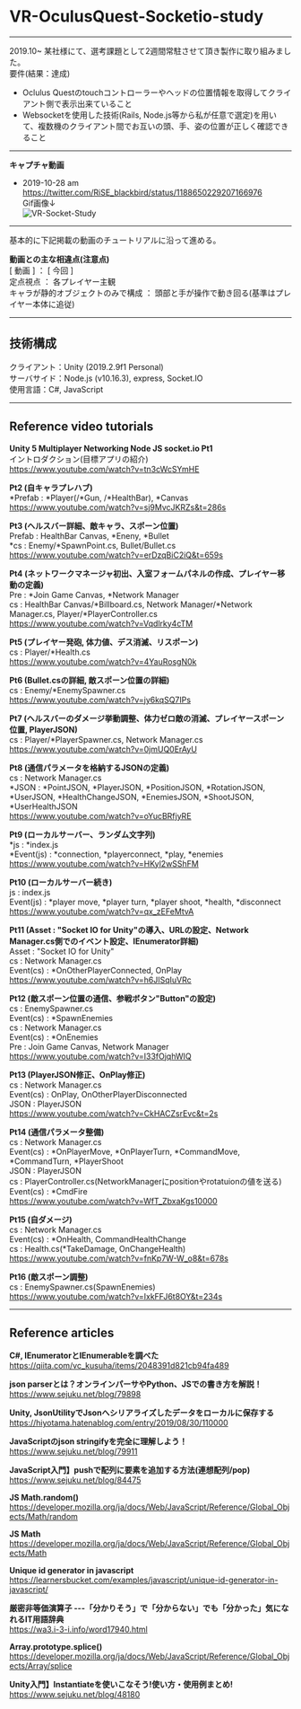 # VR-OculusQuest-Socketio-study  
---
2019.10~ 某社様にて、選考課題として2週間常駐させて頂き製作に取り組みました。  
要件(結果：達成)
- Oclulus Questのtouchコントローラーやヘッドの位置情報を取得してクライアント側で表示出来ていること
- Websocketを使用した技術(Rails, Node.js等から私が任意で選定)を用いて、複数機のクライアント間でお互いの頭、手、姿の位置が正しく確認できること
---
**キャプチャ動画**  
 - 2019-10-28 am  
  https://twitter.com/RiSE_blackbird/status/1188650229207166976  
  Gif画像↓  
  ![VR-Socket-Study](https://user-images.githubusercontent.com/43542677/81929511-1692df00-9622-11ea-9a34-625530357957.gif)
  ---

  基本的に下記掲載の動画のチュートリアルに沿って進める。  
  

**動画との主な相違点(注意点)**  
[ 動画 ] ： [ 今回 ]  
  定点視点 ： 各プレイヤー主観  
  キャラが静的オブジェクトのみで構成 ： 頭部と手が操作で動き回る(基準はプレイヤー本体に追従)  

---

## 技術構成  
クライアント：Unity (2019.2.9f1 Personal)  
サーバサイド：Node.js (v10.16.3), express, Socket.IO  
使用言語：C#, JavaScript  

---

## Reference video tutorials
**Unity 5 Multiplayer Networking Node JS socket.io Pt1**  
 イントロダクション(目標アプリの紹介)  
 https://www.youtube.com/watch?v=tn3cWcSYmHE  

**Pt2 (自キャラプレハブ)**  
 *Prefab : *Player(/*Gun, /*HealthBar), *Canvas  
 https://www.youtube.com/watch?v=sj9MvcJKRZs&t=286s  

**Pt3 (ヘルスバー詳細、敵キャラ、スポーン位置)**  
 Prefab : HealthBar Canvas, *Eneny, *Bullet  
 *cs : Enemy/*SpawnPoint.cs, Bullet/Bullet.cs  
 https://www.youtube.com/watch?v=erDzqBiC2iQ&t=659s  

**Pt4 (ネットワークマネージャ初出、入室フォームパネルの作成、プレイヤー移動の定義)**  
 Pre : *Join Game Canvas, *Network Manager  
 cs : HealthBar Canvas/*Billboard.cs, Network Manager/*Network Manager.cs, Player/*PlayerController.cs  
 https://www.youtube.com/watch?v=Vqdlrky4cTM  

**Pt5 (プレイヤー発砲, 体力値、デス消滅、リスポーン)**  
 cs : Player/*Health.cs  
 https://www.youtube.com/watch?v=4YauRosgN0k  

**Pt6 (Bullet.csの詳細, 敵スポーン位置の詳細)**  
 cs : Enemy/*EnemySpawner.cs  
 https://www.youtube.com/watch?v=jy6kqSQ7IPs  

**Pt7 (ヘルスバーのダメージ挙動調整、体力ゼロ敵の消滅、プレイヤースポーン位置, PlayerJSON)**  
 cs : Player/*PlayerSpawner.cs, Network Manager.cs  
 https://www.youtube.com/watch?v=0jmUQ0ErAyU  

**Pt8 (通信パラメータを格納するJSONの定義)**  
 cs : Network Manager.cs  
   *JSON : *PointJSON, *PlayerJSON, *PositionJSON, *RotationJSON, *UserJSON, *HealthChangeJSON, *EnemiesJSON, *ShootJSON,  *UserHealthJSON  
 https://www.youtube.com/watch?v=oYucBRfjyRE  

**Pt9 (ローカルサーバー、ランダム文字列)**  
 *js : *index.js  
   *Event(js) : *connection, *playerconnect, *play, *enemies  
 https://www.youtube.com/watch?v=HKyl2wSShFM  

**Pt10 (ローカルサーバー続き)**  
 js : index.js  
   Event(js) : *player move, *player turn, *player shoot, *health, *disconnect  
 https://www.youtube.com/watch?v=qx_zEFeMtvA  

 **Pt11 (Asset : "Socket IO for Unity"の導入、URLの設定、Network Manager.cs側でのイベント設定、IEnumerator詳細)**  
 Asset : "Socket IO for Unity"  
 cs : Network Manager.cs  
   Event(cs) : *OnOtherPlayerConnected, OnPlay  
 https://www.youtube.com/watch?v=h6JISqIuVRc  

**Pt12 (敵スポーン位置の通信、参戦ボタン"Button"の設定)**  
cs : EnemySpawner.cs  
  Event(cs) : *SpawnEnemies  
cs : Network Manager.cs  
  Event(cs) : *OnEnemies  
Pre : Join Game Canvas, Network Manager  
 https://www.youtube.com/watch?v=I33fOjqhWIQ  

**Pt13 (PlayerJSON修正、OnPlay修正)**  
cs : Network Manager.cs  
  Event(cs) : OnPlay, OnOtherPlayerDisconnected  
  JSON : PlayerJSON  
https://www.youtube.com/watch?v=CkHACZsrEvc&t=2s  

**Pt14 (通信パラメータ整備)**  
cs : Network Manager.cs  
  Event(cs) : *OnPlayerMove, *OnPlayerTurn, *CommandMove, *CommandTurn, *PlayerShoot  
  JSON : PlayerJSON  
cs : PlayerController.cs(NetworkManagerにpositionやrotatuionの値を送る)  
  Event(cs) : *CmdFire  
https://www.youtube.com/watch?v=WfT_ZbxaKgs10000  

**Pt15 (自ダメージ)**  
cs : Network Manager.cs  
  Event(cs) : *OnHealth, CommandHealthChange  
cs : Health.cs(*TakeDamage, OnChangeHealth)  
https://www.youtube.com/watch?v=fnKp7W-W_o8&t=678s  

**Pt16 (敵スポーン調整)**  
cs : EnemySpawner.cs(SpawnEnemies)  
https://www.youtube.com/watch?v=IxkFFJ6t8OY&t=234s  

---

## Reference articles  
**C#, IEnumeratorとIEnumerableを調べた**  
 https://qiita.com/vc_kusuha/items/2048391d821cb94fa489  

**json parserとは？オンラインパーサやPython、JSでの書き方を解説！**  
 https://www.sejuku.net/blog/79898  

**Unity, JsonUtilityでJsonへシリアライズしたデータをローカルに保存する**  
 https://hiyotama.hatenablog.com/entry/2019/08/30/110000  

**JavaScriptのjson stringifyを完全に理解しよう！**  
 https://www.sejuku.net/blog/79911

**JavaScript入門】pushで配列に要素を追加する方法(連想配列/pop)**  
 https://www.sejuku.net/blog/84475  

**JS Math.random()**  
 https://developer.mozilla.org/ja/docs/Web/JavaScript/Reference/Global_Objects/Math/random  

**JS Math**  
 https://developer.mozilla.org/ja/docs/Web/JavaScript/Reference/Global_Objects/Math  

**Unique id generator in javascript**  
 https://learnersbucket.com/examples/javascript/unique-id-generator-in-javascript/  

**厳密非等価演算子 ---「分かりそう」で「分からない」でも「分かった」気になれるIT用語辞典**  
https://wa3.i-3-i.info/word17940.html  

**Array.prototype.splice()**  
https://developer.mozilla.org/ja/docs/Web/JavaScript/Reference/Global_Objects/Array/splice  

**Unity入門】Instantiateを使いこなそう!使い方・使用例まとめ!**  
https://www.sejuku.net/blog/48180  


